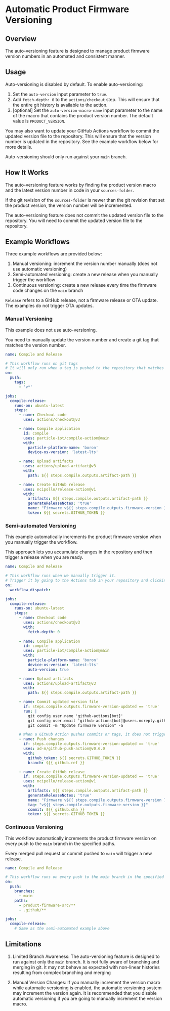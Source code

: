 # Automatic Product Firmware Versioning

## Overview

The auto-versioning feature is designed to manage product firmware version numbers in an automated and consistent manner.

## Usage

Auto-versioning is disabled by default. To enable auto-versioning:

1. Set the `auto-version` input parameter to `true`.
2. Add `fetch-depth: 0` to the `actions/checkout` step. This will ensure that the entire git history is available to the action.
3. [optional] Set the `auto-version-macro-name` input parameter to the name of the macro that contains the product version number. The default value is `PRODUCT_VERSION`.

You may also want to update your GitHub Actions workflow to commit the updated version file to the repository.
This will ensure that the version number is updated in the repository.
See the example workflow below for more details.

Auto-versioning should only run against your `main` branch.

## How It Works

The auto-versioning feature works by finding the product version macro and the latest version number in code in your `sources-folder`.

If the git revision of the `sources-folder` is newer than the git revision that set the product version, the version number will be incremented.

The auto-versioning feature does not commit the updated version file to the repository. You will need to commit the updated version file to the repository.

## Example Workflows

Three example workflows are provided below:

 1. Manual versioning: increment the version number manually (does not use automatic versioning)
 1. Semi-automated versioning: create a new release when you manually trigger the workflow
 1. Continuous versioning: create a new release every time the firmware code changes on the `main` branch

`Release` refers to a GitHub release, not a firmware release or OTA update. The examples do not trigger OTA updates.

### Manual Versioning

This example does not use auto-versioning.

You need to manually update the version number and create a git tag that matches the version number.

```yaml
name: Compile and Release

# This workflow runs on git tags
# It will only run when a tag is pushed to the repository that matches the pattern "v*"
on:
  push:
    tags:
      - 'v*'

jobs:
  compile-release:
    runs-on: ubuntu-latest
    steps:
      - name: Checkout code
        uses: actions/checkout@v3

      - name: Compile application
        id: compile
        uses: particle-iot/compile-action@main
        with:
          particle-platform-name: 'boron'
          device-os-version: 'latest-lts'

      - name: Upload artifacts
        uses: actions/upload-artifact@v3
        with:
          path: ${{ steps.compile.outputs.artifact-path }}

      - name: Create GitHub release
        uses: ncipollo/release-action@v1
        with:
          artifacts: ${{ steps.compile.outputs.artifact-path }}
          generateReleaseNotes: 'true'
          name: "Firmware v${{ steps.compile.outputs.firmware-version }}"
          token: ${{ secrets.GITHUB_TOKEN }}
```

### Semi-automated Versioning

This example automatically increments the product firmware version when you manually trigger the workflow.

This approach lets you accumulate changes in the repository and then trigger a release when you are ready.

```yaml
name: Compile and Release

# This workflow runs when we manually trigger it.
# Trigger it by going to the Actions tab in your repository and clicking the "Run workflow" button.
on:
  workflow_dispatch:

jobs:
  compile-release:
    runs-on: ubuntu-latest
    steps:
      - name: Checkout code
        uses: actions/checkout@v3
        with:
          fetch-depth: 0
      
      - name: Compile application
        id: compile
        uses: particle-iot/compile-action@main
        with:
          particle-platform-name: 'boron'
          device-os-version: 'latest-lts'
          auto-version: true

      - name: Upload artifacts
        uses: actions/upload-artifact@v3
        with:
          path: ${{ steps.compile.outputs.artifact-path }}

      - name: Commit updated version file
        if: steps.compile.outputs.firmware-version-updated == 'true'
        run: |
          git config user.name 'github-actions[bot]'
          git config user.email 'github-actions[bot]@users.noreply.github.com'
          git commit -m "Update firmware version" -a

      # When a GitHub Action pushes commits or tags, it does not trigger a new GitHub Action job
      - name: Push changes
        if: steps.compile.outputs.firmware-version-updated == 'true'
        uses: ad-m/github-push-action@v0.6.0
        with:
          github_token: ${{ secrets.GITHUB_TOKEN }}
          branch: ${{ github.ref }}

      - name: Create GitHub release
        if: steps.compile.outputs.firmware-version-updated == 'true'
        uses: ncipollo/release-action@v1
        with:
          artifacts: ${{ steps.compile.outputs.artifact-path }}
          generateReleaseNotes: 'true'
          name: "Firmware v${{ steps.compile.outputs.firmware-version }}"
          tag: "v${{ steps.compile.outputs.firmware-version }}"
          commit: ${{ github.sha }}
          token: ${{ secrets.GITHUB_TOKEN }}
```

### Continuous Versioning

This workflow automatically increments the product firmware version on every push to the `main` branch in the specified paths.

Every merged pull request or commit pushed to `main` will trigger a new release.

```yaml
name: Compile and Release

# This workflow runs on every push to the main branch in the specified paths.
on:
  push:
    branches:
      - main
    paths:
      - product-firmware-src/**
      - .github/**

jobs:
  compile-release:
    # Same as the semi-automated example above
```


## Limitations

1. Limited Branch Awareness: The auto-versioning feature is designed to run against only the `main` branch. 
   It is not fully aware of branching and merging in git. It may not behave as expected with non-linear histories resulting from complex branching and merging

1. Manual Version Changes: If you manually increment the version macro while automatic versioning is enabled, the automatic versioning system may increment the version again.
   It is recommended that you disable automatic versioning if you are going to manually increment the version macro.

